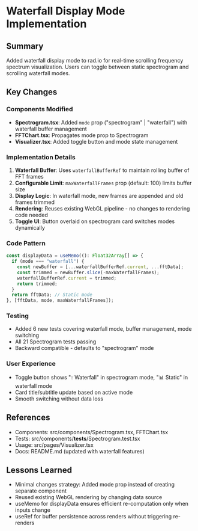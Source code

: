 # Waterfall Display Mode Implementation

## Summary

Added waterfall display mode to rad.io for real-time scrolling frequency spectrum visualization. Users can toggle between static spectrogram and scrolling waterfall modes.

## Key Changes

### Components Modified

- **Spectrogram.tsx**: Added `mode` prop ("spectrogram" | "waterfall") with waterfall buffer management
- **FFTChart.tsx**: Propagates mode prop to Spectrogram
- **Visualizer.tsx**: Added toggle button and mode state management

### Implementation Details

1. **Waterfall Buffer**: Uses `waterfallBufferRef` to maintain rolling buffer of FFT frames
2. **Configurable Limit**: `maxWaterfallFrames` prop (default: 100) limits buffer size
3. **Display Logic**: In waterfall mode, new frames are appended and old frames trimmed
4. **Rendering**: Reuses existing WebGL pipeline - no changes to rendering code needed
5. **Toggle UI**: Button overlaid on spectrogram card switches modes dynamically

### Code Pattern

```typescript
const displayData = useMemo((): Float32Array[] => {
  if (mode === "waterfall") {
    const newBuffer = [...waterfallBufferRef.current, ...fftData];
    const trimmed = newBuffer.slice(-maxWaterfallFrames);
    waterfallBufferRef.current = trimmed;
    return trimmed;
  }
  return fftData; // Static mode
}, [fftData, mode, maxWaterfallFrames]);
```

### Testing

- Added 6 new tests covering waterfall mode, buffer management, mode switching
- All 21 Spectrogram tests passing
- Backward compatible - defaults to "spectrogram" mode

### User Experience

- Toggle button shows "💧 Waterfall" in spectrogram mode, "📊 Static" in waterfall mode
- Card title/subtitle update based on active mode
- Smooth switching without data loss

## References

- Components: src/components/Spectrogram.tsx, FFTChart.tsx
- Tests: src/components/**tests**/Spectrogram.test.tsx
- Usage: src/pages/Visualizer.tsx
- Docs: README.md (updated with waterfall features)

## Lessons Learned

- Minimal changes strategy: Added mode prop instead of creating separate component
- Reused existing WebGL rendering by changing data source
- useMemo for displayData ensures efficient re-computation only when inputs change
- useRef for buffer persistence across renders without triggering re-renders
